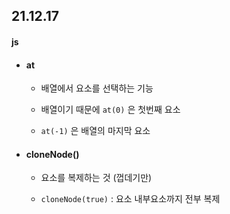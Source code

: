 ## 21.12.17

#### js

- #### at
  
  - 배열에서 요소를 선택하는 기능
  
  - 배열이기 때문에 `at(0)` 은 첫번째 요소
  
  - `at(-1)` 은 배열의 마지막 요소

- #### cloneNode()
  
  - 요소를 복제하는 것 (껍데기만)
  
  - `cloneNode(true)` : 요소 내부요소까지 전부 복제


